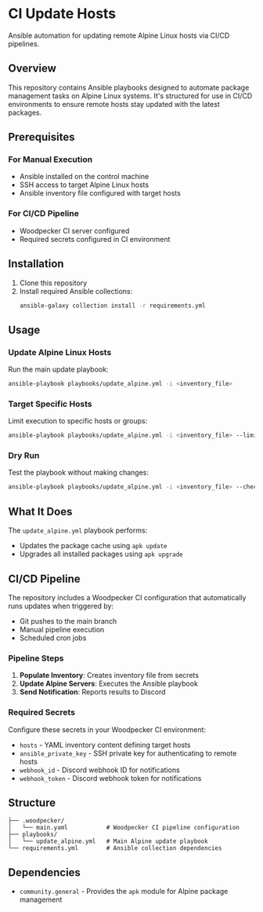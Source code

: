 # CI Update Hosts

Ansible automation for updating remote Alpine Linux hosts via CI/CD pipelines.

## Overview

This repository contains Ansible playbooks designed to automate package management tasks on Alpine Linux systems. It's structured for use in CI/CD environments to ensure remote hosts stay updated with the latest packages.

## Prerequisites

### For Manual Execution
- Ansible installed on the control machine
- SSH access to target Alpine Linux hosts
- Ansible inventory file configured with target hosts

### For CI/CD Pipeline
- Woodpecker CI server configured
- Required secrets configured in CI environment

## Installation

1. Clone this repository
2. Install required Ansible collections:
   ```bash
   ansible-galaxy collection install -r requirements.yml
   ```

## Usage

### Update Alpine Linux Hosts

Run the main update playbook:
```bash
ansible-playbook playbooks/update_alpine.yml -i <inventory_file>
```

### Target Specific Hosts

Limit execution to specific hosts or groups:
```bash
ansible-playbook playbooks/update_alpine.yml -i <inventory_file> --limit <host_pattern>
```

### Dry Run

Test the playbook without making changes:
```bash
ansible-playbook playbooks/update_alpine.yml -i <inventory_file> --check
```

## What It Does

The `update_alpine.yml` playbook performs:
- Updates the package cache using `apk update`
- Upgrades all installed packages using `apk upgrade`

## CI/CD Pipeline

The repository includes a Woodpecker CI configuration that automatically runs updates when triggered by:
- Git pushes to the main branch
- Manual pipeline execution
- Scheduled cron jobs

### Pipeline Steps
1. **Populate Inventory**: Creates inventory file from secrets
2. **Update Alpine Servers**: Executes the Ansible playbook
3. **Send Notification**: Reports results to Discord

### Required Secrets
Configure these secrets in your Woodpecker CI environment:
- `hosts` - YAML inventory content defining target hosts
- `ansible_private_key` - SSH private key for authenticating to remote hosts
- `webhook_id` - Discord webhook ID for notifications
- `webhook_token` - Discord webhook token for notifications

## Structure

```
├── .woodpecker/
│   └── main.yaml           # Woodpecker CI pipeline configuration
├── playbooks/
│   └── update_alpine.yml   # Main Alpine update playbook
└── requirements.yml        # Ansible collection dependencies
```

## Dependencies

- `community.general` - Provides the `apk` module for Alpine package management